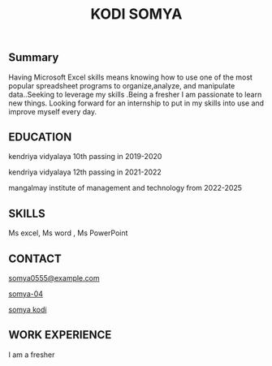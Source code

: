 <!DOCTYPE html>
<html>
<head>
<link rel="stylesheet" href="style.css">
<link rel="stylesheet" href="https://cdnjs.cloudflare.com/ajax/libs/font-awesome/5.15.4/css/all.min.css">
</head>
<body>
<header id="header">
<h1>KODI SOMYA</h1>
</header>
<main>
<article id="mainleft">
<section>
  <h2>Summary</h2>
<p>Having Microsoft Excel skills means knowing how to use one of the most popular spreadsheet programs to organize,analyze, and manipulate data..Seeking to leverage my skills .Being a fresher I am passionate to learn new things. Looking forward for an internship to put in my skills into use and improve myself every day.</p>
  <section>
<h2>EDUCATION</h2>
<p>kendriya vidyalaya 10th passing in 2019-2020</p>
<p>kendriya vidyalaya 12th passing in 2021-2022</p>
<p>mangalmay institute of management and technology from 2022-2025</p>
</section>           
  <section>
<h2>SKILLS</h2>
<p>Ms excel, Ms word , Ms PowerPoint</p>
</section>
<h2>CONTACT</h2>
<p>
<i class="fa fa-envelope" aria-hidden="true"></i>
<a href="Email">somya0555@example.com</a>
</p>
<p>
<i class="fab fa-github" aria-hidden="true"></i>
<a href="github.com/gh-username">somya-04</a>
</p>
<p>
<i class="fab fa-linkedin" aria-hidden="true"></i>
<a href="linkedin.com/linkedin-username">somya kodi</a>
</p>
</section>
</article>
<article id="mainright">
<section>
<h2>WORK EXPERIENCE</h2>
I am a fresher
</section>
</article>
</main>
</body>
</html>

